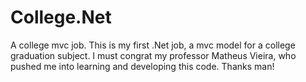# College.Net
A college mvc job.
This is my first .Net job, a mvc model for a college graduation subject.
I must congrat my professor Matheus Vieira, who pushed me into learning and developing this code. Thanks man!

